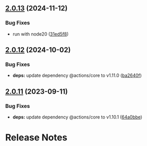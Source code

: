 ## [2.0.13](https://github.com/cpcloud/flake-dep-info-action/compare/v2.0.12...v2.0.13) (2024-11-12)


### Bug Fixes

* run with node20 ([31ed5f8](https://github.com/cpcloud/flake-dep-info-action/commit/31ed5f8598362ca5cba5813aa5e68ddc5cef5af0))

## [2.0.12](https://github.com/cpcloud/flake-dep-info-action/compare/v2.0.11...v2.0.12) (2024-10-02)

### Bug Fixes

- **deps:** update dependency @actions/core to v1.11.0 ([ba2640f](https://github.com/cpcloud/flake-dep-info-action/commit/ba2640fd9c19b5870a707ad271a786f6b71d7e7b))

## [2.0.11](https://github.com/cpcloud/flake-dep-info-action/compare/v2.0.10...v2.0.11) (2023-09-11)

### Bug Fixes

- **deps:** update dependency @actions/core to v1.10.1 ([64a0bbe](https://github.com/cpcloud/flake-dep-info-action/commit/64a0bbeb8aa5a23c0ad5e183c861aef3ed084b8b))

# Release Notes
